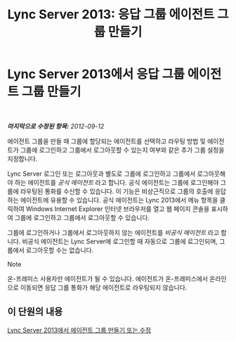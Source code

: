 ﻿---
title: 'Lync Server 2013: 응답 그룹 에이전트 그룹 만들기'
TOCTitle: 응답 그룹 에이전트 그룹 만들기
ms:assetid: 2a80de17-ead0-46e8-8a27-7a4e233dbde0
ms:mtpsurl: https://technet.microsoft.com/ko-kr/library/Gg520969(v=OCS.15)
ms:contentKeyID: 49303137
ms.date: 08/10/2015
mtps_version: v=OCS.15
ms.translationtype: HT
---

# Lync Server 2013에서 응답 그룹 에이전트 그룹 만들기

 

_**마지막으로 수정된 항목:** 2012-09-12_

에이전트 그룹을 만들 때 그룹에 할당되는 에이전트를 선택하고 라우팅 방법 및 에이전트가 그룹에 로그인하고 그룹에서 로그아웃할 수 있는지 여부와 같은 추가 그룹 설정을 지정합니다.

Lync Server 로그인 또는 로그아웃과 별도로 그룹에 로그인하고 그룹에서 로그아웃해야 하는 에이전트를 *공식 에이전트* 라고 합니다. 공식 에이전트는 그룹에 로그인해야 그룹에 라우팅된 통화를 수신할 수 있습니다. 이 기능은 비상근직으로 그룹의 호출에 응답하는 에이전트에 유용할 수 있습니다. 공식 에이전트는 Lync 2013에서 메뉴 항목을 클릭하여 Windows Internet Explorer 인터넷 브라우저를 열고 웹 페이지 콘솔을 표시하여 그룹에 로그인하고 그룹에서 로그아웃할 수 있습니다.

그룹에 로그인하거나 그룹에서 로그아웃하지 않는 에이전트를 *비공식 에이전트* 라고 합니다. 비공식 에이전트는 Lync Server에 로그인할 때 자동으로 그룹에 로그인되며, 그룹에서 로그아웃할 수는 없습니다.


> [!NOTE]
> 온-프레미스 사용자만 에이전트가 될 수 있습니다. 에이전트가 온-프레미스에서 온라인으로 이동되면 응답 그룹 통화가 해당 에이전트로 라우팅되지 않습니다.



## 이 단원의 내용

[Lync Server 2013에서 에이전트 그룹 만들기 또는 수정](lync-server-2013-create-or-modify-an-agent-group.md)

